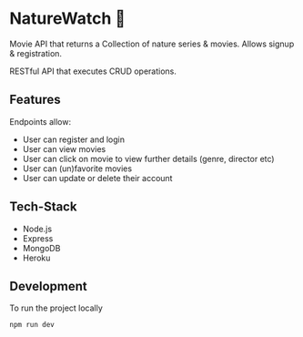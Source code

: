 # NatureWatch :movie_camera:

Movie API that returns a Collection of nature series & movies. Allows signup & registration.

RESTful API that executes CRUD operations.

## Features

Endpoints allow:

- User can register and login
- User can view movies
- User can click on movie to view further details (genre, director etc)
- User can (un)favorite movies
- User can update or delete their account

## Tech-Stack

- Node.js
- Express
- MongoDB
- Heroku

## Development

To run the project locally

```
npm run dev
```

